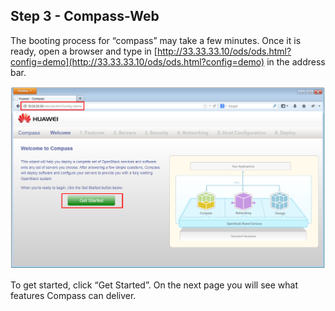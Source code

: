 <h2 id="step-three">Step 3 - Compass-Web</h2>

The booting process for “compass” may take a few minutes. Once it is ready, open a browser and type in [http://33.33.33.10/ods/ods.html?config=demo](http://33.33.33.10/ods/ods.html?config=demo) in the address bar.

![Compass welcome page](/img/3_compass_welcome.png)

To get started, click “Get Started”. On the next page you will see what features Compass can deliver. 
